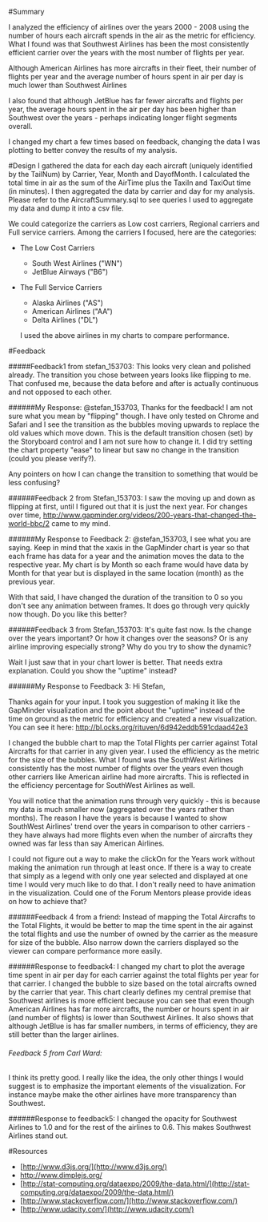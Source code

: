 

#Summary

I analyzed the efficiency of airlines over the years 2000 - 2008 using the number of hours each aircraft spends in the air as the metric for efficiency. What I found was that Southwest Airlines has been the most consistently efficient carrier over the years with the most number of flights per year. 

Although American Airlines has more aircrafts in their fleet, their number of flights per year and the average number of hours spent in air per day is much lower than Southwest Airlines  

I also found that although JetBlue has far fewer aircrafts and flights per year, the average hours spent in the air per day has been higher than Southwest over the years - perhaps indicating longer flight segments overall.

I changed my chart a few times based on feedback, changing the data I was plotting to better convey the results of my analysis.


#Design
I gathered the data for each day each aircraft (uniquely identified by the TailNum) by Carrier, Year, Month and DayofMonth. I calculated the total time in air as the sum of the AirTime plus the TaxiIn and TaxiOut time (in minutes). I then aggregated the data by carrier and day for my analysis. Please refer to the AircraftSummary.sql to see queries I used to aggregate my data and dump it into a csv file.

We could categorize the carriers as Low cost carriers, Regional carriers and Full service carriers. 
Among the carriers I focused, here are the categories:

* The Low Cost Carriers
	*	South West Airlines ("WN")
	*	JetBlue Airways ("B6")

* The Full Service Carriers
	* Alaska Airlines ("AS")
	* American Airlines ("AA")
	* Delta Airlines ("DL")

  I used the above airlines in my charts to compare performance.



#Feedback

#####Feedback1 from stefan_153703:
This looks very clean and polished already. The transition you chose between years looks like flipping to me. That confused me, because the data before and after is actually continuous and not opposed to each other.

######My Response:
@stefan_153703, Thanks for the feedback! I am not sure what you mean by "flipping" though. I have only tested on Chrome and Safari and I see the transition as the bubbles moving upwards to replace the old values which move down. This is the default transition chosen (set) by the Storyboard control and I am not sure how to change it. I did try setting the chart property "ease" to linear but saw no change in the transition (could you please verify?).

Any pointers on how I can change the transition to something that would be less confusing?

######Feedback 2 from Stefan_153703:
I saw the moving up and down as flipping at first, until I figured out that it is just the next year. For changes over time, http://www.gapminder.org/videos/200-years-that-changed-the-world-bbc/2 came to my mind.

######My Response to Feedback 2:
@stefan_153703, I see what you are saying. Keep in mind that the xaxis in the GapMinder chart is year so that each frame has data for a year and the animation moves the data to the respective year. My chart is by Month so each frame would have data by Month for that year but is displayed in the same location (month) as the previous year.

With that said, I have changed the duration of the transition to 0 so you don't see any animation between frames. It does go through very quickly now though. Do you like this better?

######Feedback 3 from Stefan_153703:
It's quite fast now. Is the change over the years important? Or how it changes over the seasons? Or is any airline improving especially strong? Why do you try to show the dynamic?

Wait I just saw that in your chart lower is better. That needs extra explanation. Could you show the "uptime" instead?

######My Response to Feedback 3:
Hi Stefan,

Thanks again for your input. I took you suggestion of making it like the GapMinder visualization and the point about the "uptime" instead of the time on ground as the metric for efficiency and created a new visualization. You can see it here:
http://bl.ocks.org/rituven/6d942eddb591cdaad42e3

I changed the bubble chart to map the Total Flights per carrier against Total Aircrafts for that carrier in any given year. I used the efficiency as the metric for the size of the bubbles. What I found was the SouthWest Airlines consistently has the most number of flights over the years even though other carriers like American airline had more aircrafts. This is reflected in the efficiency percentage for SouthWest Airlines as well.

You will notice that the animation runs through very quickly - this is because my data is much smaller now (aggregated over the years rather than months). The reason I have the years is because I wanted to show SouthWest Airlines' trend over the years in comparison to other carriers - they have always had more flights even when the number of aircrafts they owned was far less than say American Airlines.

I could not figure out a way to make the clickOn for the Years work without making the animation run through at least once. If there is a way to create that simply as a legend with only one year selected and displayed at one time I would very much like to do that. I don't really need to have animation in the visualization. Could one of the Forum Mentors please provide ideas on how to achieve that?

######Feedback 4 from a friend:
Instead of mapping the Total Aircrafts to the Total Flights, it would be better to map the time spent in the air against the total flights and use the number of owned by the carrier as the measure for size of the bubble. Also narrow down the carriers displayed so the viewer can compare performance more easily.

######Response to feedback4:
I changed my chart to plot the average time spent in air per day for each carrier against the total flights per year for that carrier. I changed the bubble to size based on the total aircrafts owned by the carrier that year. This chart clearly defines my central premise that Southwest airlines is more efficient because you can see that even though American Airlines has far more aircrafts, the number or hours spent in air (and number of flights) is lower than Southwest Airlines. It also shows that although JetBlue is has far smaller numbers, in terms of efficiency, they are still better than the larger airlines.

###### Feedback 5 from Carl Ward:
I think its pretty good. I really like the idea, the only other things I would suggest is to emphasize the important elements of the visualization. For instance maybe make the other airlines have more transparency than Southwest. 

######Response to feedback5:
I changed the opacity for Southwest Airlines to 1.0 and for the rest of the airlines to 0.6. This makes Southwest Airlines stand out.

#Resources
* [http://www.d3js.org/](http://www.d3js.org/)
* [http://www.dimplejs.org/ ](http://www.dimplejs.org/)
* [http://stat-computing.org/dataexpo/2009/the-data.html/](http://stat-computing.org/dataexpo/2009/the-data.html/)
* [http://www.stackoverflow.com/](http://www.stackoverflow.com/)
* [http://www.udacity.com/](http://www.udacity.com/)
